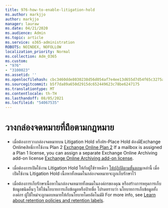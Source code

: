 ```yaml
---
title: 976-how-to-enable-litigation-hold
ms.author: markjjo
author: markjjo
manager: lauraw
ms.date: 04/21/2020
ms.audience: Admin
ms.topic: article
ms.service: o365-administration
ROBOTS: NOINDEX, NOFOLLOW
localization_priority: Normal
ms.collection: Adm_O365
ms.custom:
- "976"
- "3100023"
ms.assetid: ''
ms.openlocfilehash: cbc3460dde8030238d56d054af7e4ee13d655d7d54f65c3275a73e899dd6f813
ms.sourcegitcommit: b5f7da89a650d2915dc652449623c78be6247175
ms.translationtype: MT
ms.contentlocale: th-TH
ms.lasthandoff: 08/05/2021
ms.locfileid: "54067535"
---
```

# <a name="place-a-mailbox-on-legal-hold"></a>วางกล่องจดหมายที่ถือตามกฎหมาย

- เมื่อต้องการวางกล่องจดหมายบน Litigation Hold หรือIn-Place Hold ต้องมีExchange Onlineสิทธิ์การใช้งาน Plan 2 [Exchange Online Plan 2](https://docs.microsoft.com/office365/servicedescriptions/office-365-platform-service-description/office-365-plan-options) If a mailbox is assigned a Plan 1 license, you can assign a separate Exchange Online Archiving add-on license [Exchange Online Archiving add-on license](https://docs.microsoft.com/office365/servicedescriptions/exchange-online-archiving-service-description).

- เมื่อต้องการเปิดใช้งาน Litigation Hold ให้กับผู้ใช้รายเดียว [ให้ปฏิบัติตามขั้นตอน](https://docs.microsoft.com/microsoft-365/compliance/create-a-litigation-hold)เหล่านี้ เมื่อเปิดใช้งาน Litigation Hold เนื้อหาทั้งหมดในกล่องจดหมายจะถูกเก็บรักษาไว้

- เมื่อต้องการเก็บรักษาเนื้อหาในกล่องจดหมายทั้งหมดในองค์กรของคุณ หรือสร้างการหยุดการเก็บข้อมูลชนิดอื่นๆ ให้ใช้นโยบายการเก็บข้อมูลหรือป้ายชื่อ โปรดทราบว่า นโยบายการเก็บข้อมูลทั้งองค์กร ผู้ใช้ใหม่จะถูกมอบหมายให้กับนโยบายโดยอัตโนมัติ For more info, see [Learn about retention policies and retention labels](https://docs.microsoft.com/microsoft-365/compliance/retention-policies#applying-a-retention-policy-to-an-entire-organization-or-specific-locations). 
